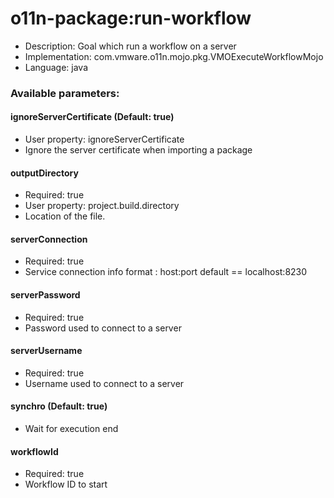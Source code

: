 # o11n-package:run-workflow
* Description: Goal which run a workflow on a server
* Implementation: com.vmware.o11n.mojo.pkg.VMOExecuteWorkflowMojo
* Language: java

### Available parameters:

#### ignoreServerCertificate (Default: true)
* User property: ignoreServerCertificate
* Ignore the server certificate when importing a package

#### outputDirectory
* Required: true
* User property: project.build.directory
* Location of the file.

#### serverConnection
* Required: true
* Service connection info format : host:port default == localhost:8230

#### serverPassword
* Required: true
* Password used to connect to a server

#### serverUsername
* Required: true
* Username used to connect to a server

#### synchro (Default: true)
* Wait for execution end

#### workflowId
* Required: true
* Workflow ID to start
